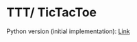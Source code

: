 # TTT/ TicTacToe

Python version (initial implementation):
[Link](https://github.com/bishal0922/tictactoe-ai)
